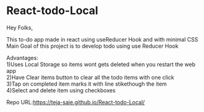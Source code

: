 # React-todo-Local

Hey Folks,

This to-do app made in react using useReducer Hook and with minimal CSS<br/>
Main Goal of this project is to develop todo using use Reducer Hook

Advantages:<br/>
1)Uses Local Storage so items wont gets deleted when you restart the web app<br/>
2)Have Clear items button to clear all the todo items with one click<br/>
3)Tap on completed item marks it with line stikethough the item<br/>
4)Select and delete item using checkboxes<br/>

Repo URL:https://teja-saie.github.io/React-todo-Local/
